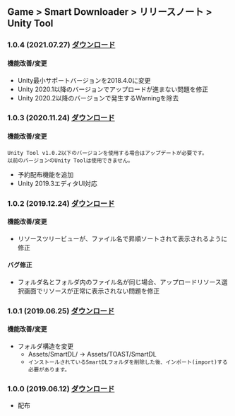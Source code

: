 ## Game > Smart Downloader > リリースノート > Unity Tool

### 1.0.4 (2021.07.27) [ダウンロード](https://static.toastoven.net/toastcloud/sdk_download/Smart%20Downloader/SUT/v1.0.4/SmartDownloaderUnityTool.zip)

#### 機能改善/変更

* Unity最小サポートバージョンを2018.4.0に変更
* Unity 2020.1以降のバージョンでアップロードが進まない問題を修正
* Unity 2020.2以降のバージョンで発生するWarningを除去


### 1.0.3 (2020.11.24) [ダウンロード](https://static.toastoven.net/toastcloud/sdk_download/Smart%20Downloader/SUT/v1.0.3/SmartDownloaderUnityTool.zip)

#### 機能改善/変更
```
Unity Tool v1.0.2以下のバージョンを使用する場合はアップデートが必要です。
以前のバージョンのUnity Toolは使用できません。
```

* 予約配布機能を追加
* Unity 2019.3エディタUI対応


### 1.0.2 (2019.12.24) [ダウンロード](https://static.toastoven.net/toastcloud/sdk_download/Smart%20Downloader/SUT/v1.0.2/SmartDownloaderUnityTool.zip)

#### 機能改善/変更
* リソースツリービューが、ファイル名で昇順ソートされて表示されるように修正

#### バグ修正
* フォルダ名とフォルダ内のファイル名が同じ場合、アップロードリソース選択画面でリソースが正常に表示されない問題を修正


### 1.0.1 (2019.06.25) [ダウンロード](https://static.toastoven.net/toastcloud/sdk_download/Smart%20Downloader/SUT/v1.0.1/SmartDownloaderUnityTool.zip)

#### 機能改善/変更
* フォルダ構造を変更
    * Assets/SmartDL/ → Assets/TOAST/SmartDL
    * `インストールされているSmartDLフォルダを削除した後、インポート(import)する必要があります。`


### 1.0.0 (2019.06.12) [ダウンロード](https://static.toastoven.net/toastcloud/sdk_download/Smart%20Downloader/SUT/v1.0.0/SmartDownloaderUnityTool.zip)


* 配布
